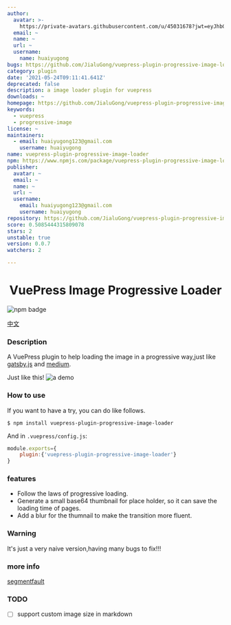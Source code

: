 ```yaml
---
author:
  avatar: >-
    https://private-avatars.githubusercontent.com/u/45031678?jwt=eyJhbGciOiJIUzI1NiIsInR5cCI6IkpXVCJ9.eyJpc3MiOiJnaXRodWIuY29tIiwiYXVkIjoicmF3LmdpdGh1YnVzZXJjb250ZW50LmNvbSIsImtleSI6ImtleTEiLCJleHAiOjE3MzQ2NzM3NDAsIm5iZiI6MTczNDY3MjU0MCwicGF0aCI6Ii91LzQ1MDMxNjc4In0.LpPu6yg5iVk4qhUuAkempqx77q_RB2NPg3ddoTqtbmA&v=4
  email: ~
  name: ~
  url: ~
  username:
    name: huaiyugong
bugs: https://github.com/JialuGong/vuepress-plugin-progressive-image-loader/issues
category: plugin
date: '2021-05-24T09:11:41.641Z'
deprecated: false
description: a image loader plugin for vuepress
downloads: ~
homepage: https://github.com/JialuGong/vuepress-plugin-progressive-image-loader#readme
keywords:
  - vuepress
  - progressive-image
license: ~
maintainers:
  - email: huaiyugong123@gmail.com
    username: huaiyugong
name: vuepress-plugin-progressive-image-loader
npm: https://www.npmjs.com/package/vuepress-plugin-progressive-image-loader
publisher:
  avatar: ~
  email: ~
  name: ~
  url: ~
  username:
    email: huaiyugong123@gmail.com
    username: huaiyugong
repository: https://github.com/JialuGong/vuepress-plugin-progressive-image-loader
score: 0.5085444315809078
stars: 2
unstable: true
version: 0.0.7
watchers: 2

---
```


<h1 align="center" style="text-align: center;">VuePress Image Progressive Loader</h1>

![npm badge](https://nodei.co/npm/uepress-plugin-progressive-image-loader.png)

[中文](./README-zh.md)
### Description

A VuePress plugin to help loading the image in a progressive way,just like [gatsby.js](https://www.gatsbyjs.com/) and [medium](https://medium.com/).

Just like this!
![a demo](./.images/screen-shot.gif)


### How to use

If you want to have a try, you can do like follows.

```shell
$ npm install vuepress-plugin-progressive-image-loader
```

And in `.vuepress/config.js`:

```js
module.exports={
    plugin:{'vuepress-plugin-progressive-image-loader'}
}
```

### features

- Follow the laws of progressive loading.
- Generate a small base64 thumbnail for place holder, so it can save the loading time of pages.
- Add a blur for the thumnail to make the transition more fluent.


### Warning 

It's just a very naive version,having many bugs to fix!!!

### more info
[segmentfault](https://segmentfault.com/a/1190000040056541?_ea=134049527)
### TODO
- [ ] support custom image size in markdown
